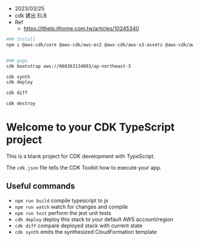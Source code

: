 
- 2023/03/25
- cdk 建出 ELB
- Ref
    - https://ithelp.ithome.com.tw/articles/10245340

```bash
### Install
npm i @aws-cdk/core @aws-cdk/aws-ec2 @aws-cdk/aws-s3-assets @aws-cdk/aws-elasticloadbalancingv2 @aws-cdk/aws-elasticloadbalancingv2-targets


### gogo
cdk bootstrap aws://668363134003/ap-northeast-3

cdk synth
cdk deploy

cdk diff

cdk destroy
```


# Welcome to your CDK TypeScript project

This is a blank project for CDK development with TypeScript.

The `cdk.json` file tells the CDK Toolkit how to execute your app.

## Useful commands

* `npm run build`   compile typescript to js
* `npm run watch`   watch for changes and compile
* `npm run test`    perform the jest unit tests
* `cdk deploy`      deploy this stack to your default AWS account/region
* `cdk diff`        compare deployed stack with current state
* `cdk synth`       emits the synthesized CloudFormation template
